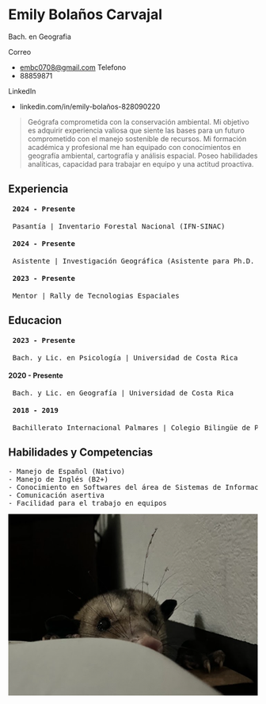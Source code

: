 # Emily Bolaños Carvajal

Bach. en Geografia

Correo
- embc0708@gmail.com
Telefono
- 88859871

LinkedIn
- linkedin.com/in/emily-bolaños-828090220

>Geógrafa comprometida con la conservación ambiental. Mi objetivo es adquirir experiencia valiosa que siente las bases para
un futuro comprometido con el manejo sostenible de recursos. Mi formación académica y profesional me han equipado con
conocimientos en geografía ambiental, cartografía y análisis espacial. Poseo habilidades analíticas, capacidad para trabajar en
equipo y una actitud proactiva.


## Experiencia
#### <pre> 2024 - Presente </pre>
<pre> Pasantía | Inventario Forestal Nacional (IFN-SINAC) </pre>

#### <pre> 2024 - Presente </pre>
<pre> Asistente | Investigación Geográfica (Asistente para Ph.D. Alejandro Cascante Campos) </pre>

####  <pre> 2023 - Presente </pre>
<pre> Mentor | Rally de Tecnologias Espaciales </pre>


## Educacion
#### <pre> 2023 - Presente </pre>
<pre> Bach. y Lic. en Psicología | Universidad de Costa Rica </pre>

#### 2020 - Presente
<pre> Bach. y Lic. en Geografía | Universidad de Costa Rica </pre>

#### <pre> 2018 - 2019 </pre>
<pre> Bachillerato Internacional Palmares | Colegio Bilingüe de Palmares </pre>


## Habilidades y Competencias
<pre>
- Manejo de Español (Nativo)
- Manejo de Inglés (B2+)
- Conocimiento en Softwares del área de Sistemas de Información Geográfica (QGIS, ARCGIS, Mapbox, Otros)
- Comunicación asertiva
- Facilidad para el trabajo en equipos
</pre>

![FOTO](foto.png)
